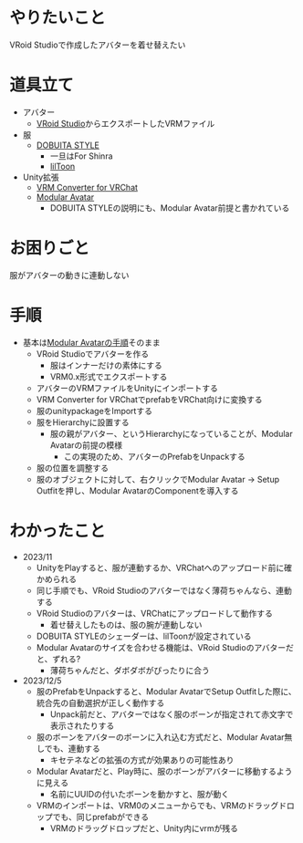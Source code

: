 # やりたいこと
VRoid Studioで作成したアバターを着せ替えたい

# 道具立て
- アバター
  - [VRoid Studio](https://vroid.com/studio)からエクスポートしたVRMファイル
- 服
  - [DOBUITA STYLE](https://booth.pm/ja/items/5203007)
    - 一旦はFor Shinra
    - [lilToon](https://lilxyzw.github.io/lilToon/#/)
- Unity拡張
  - [VRM Converter for VRChat](https://pokemori.booth.pm/items/1025226)
  - [Modular Avatar](https://modular-avatar.nadena.dev/ja)
    - DOBUITA STYLEの説明にも、Modular Avatar前提と書かれている

# お困りごと
服がアバターの動きに連動しない

# 手順
- 基本は[Modular Avatarの手順](https://modular-avatar.nadena.dev/ja/docs/tutorials/clothing)そのまま
  - VRoid Studioでアバターを作る
    - 服はインナーだけの素体にする
    - VRM0.x形式でエクスポートする
  - アバターのVRMファイルをUnityにインポートする
  - VRM Converter for VRChatでprefabをVRChat向けに変換する
  - 服のunitypackageをImportする
  - 服をHierarchyに設置する
    - 服の親がアバター、というHierarchyになっていることが、Modular Avatarの前提の模様
      - この実現のため、アバターのPrefabをUnpackする
  - 服の位置を調整する
  - 服のオブジェクトに対して、右クリックでModular Avatar -> Setup Outfitを押し、Modular AvatarのComponentを導入する

# わかったこと
- 2023/11
  - UnityをPlayすると、服が連動するか、VRChatへのアップロード前に確かめられる
  - 同じ手順でも、VRoid Studioのアバターではなく薄荷ちゃんなら、連動する
  - VRoid Studioのアバターは、VRChatにアップロードして動作する
    - 着せ替えしたものは、服の腕が連動しない
  - DOBUITA STYLEのシェーダーは、lilToonが設定されている
  - Modular Avatarのサイズを合わせる機能は、VRoid Studioのアバターだと、ずれる?
    - 薄荷ちゃんだと、ダボダボがぴったりに合う
- 2023/12/5
  - 服のPrefabをUnpackすると、Modular AvatarでSetup Outfitした際に、統合先の自動選択が正しく動作する
    - Unpack前だと、アバターではなく服のボーンが指定されて赤文字で表示されたりする
  - 服のボーンをアバターのボーンに入れ込む方式だと、Modular Avatar無しでも、連動する
    - キセテネなどの拡張の方式が効果ありの可能性あり
  - Modular Avatarだと、Play時に、服のボーンがアバターに移動するように見える
    - 名前にUUIDの付いたボーンを動かすと、服が動く
  - VRMのインポートは、VRM0のメニューからでも、VRMのドラッグドロップでも、同じprefabができる
    - VRMのドラッグドロップだと、Unity内にvrmが残る
